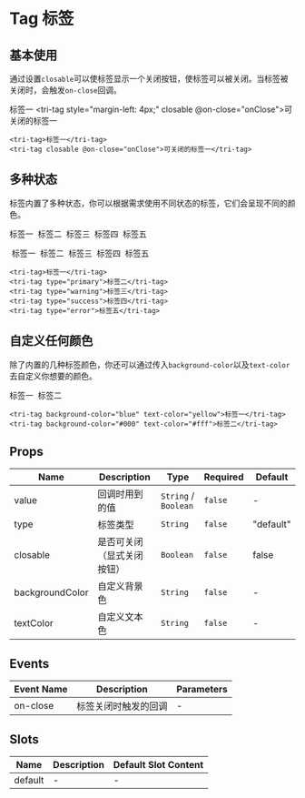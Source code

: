 # Tag 标签

<script>
export default {
  methods: {
    onClose() {
      alert("你关闭了标签");
    }
  }
}
</script>

## 基本使用

通过设置`closable`可以使标签显示一个关闭按钮，使标签可以被关闭。当标签被关闭时，会触发`on-close`回调。

<tri-tag>标签一</tri-tag>
<tri-tag style="margin-left: 4px;" closable @on-close="onClose">可关闭的标签一</tri-tag>

```vue
<tri-tag>标签一</tri-tag>
<tri-tag closable @on-close="onClose">可关闭的标签一</tri-tag>
```

## 多种状态

标签内置了多种状态，你可以根据需求使用不同状态的标签，它们会呈现不同的颜色。

<tri-tag>标签一</tri-tag>
<tri-tag type="primary" style="margin-left: 4px;">标签二</tri-tag>
<tri-tag type="warning" style="margin-left: 4px;">标签三</tri-tag>
<tri-tag type="success" style="margin-left: 4px;">标签四</tri-tag>
<tri-tag type="error" style="margin-left: 4px;">标签五</tri-tag>

<tri-tag style="margin-left: 4px;" closable>标签一</tri-tag>
<tri-tag type="primary" style="margin-left: 4px;" closable>标签二</tri-tag>
<tri-tag type="warning" style="margin-left: 4px;" closable>标签三</tri-tag>
<tri-tag type="success" style="margin-left: 4px;" closable>标签四</tri-tag>
<tri-tag type="error" style="margin-left: 4px;" closable>标签五</tri-tag>

```vue
<tri-tag>标签一</tri-tag>
<tri-tag type="primary">标签二</tri-tag>
<tri-tag type="warning">标签三</tri-tag>
<tri-tag type="success">标签四</tri-tag>
<tri-tag type="error">标签五</tri-tag>
```

## 自定义任何颜色

除了内置的几种标签颜色，你还可以通过传入`background-color`以及`text-color`去自定义你想要的颜色。

<tri-tag background-color="blue" text-color="yellow">标签一</tri-tag>
<tri-tag background-color="#000" text-color="#fff" style="margin-left: 4px;">标签二</tri-tag>

```vue
<tri-tag background-color="blue" text-color="yellow">标签一</tri-tag>
<tri-tag background-color="#000" text-color="#fff">标签二</tri-tag>
```

## Props

<!-- @vuese:tri-tag:props:start -->
|Name|Description|Type|Required|Default|
|---|---|---|---|---|
|value|回调时用到的值|`String` / `Boolean`|`false`|-|
|type|标签类型|`String`|`false`|"default"|
|closable|是否可关闭（显式关闭按钮）|`Boolean`|`false`|false|
|backgroundColor|自定义背景色|`String`|`false`|-|
|textColor|自定义文本色|`String`|`false`|-|

<!-- @vuese:tri-tag:props:end -->


## Events

<!-- @vuese:tri-tag:events:start -->
|Event Name|Description|Parameters|
|---|---|---|
|on-close|标签关闭时触发的回调|-|

<!-- @vuese:tri-tag:events:end -->


## Slots

<!-- @vuese:tri-tag:slots:start -->
|Name|Description|Default Slot Content|
|---|---|---|
|default|-|-|

<!-- @vuese:tri-tag:slots:end -->
